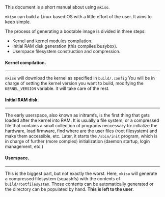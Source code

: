 This document is a short manual about using `mkiso`.

`mkiso` can build a Linux based OS with a little
effort of the user. It aims to keep simple.

The process of generating a bootable image is divided
in three steps:

- Kernel and kernel modules compilation.
- Initial RAM disk generation (this compiles busybox).
- Userspace filesystem construction and compression.

#### Kernel compilation.

---

`mkiso` will download the kernel as specified in `build/.config`
You will be in charge of setting the kernel version you
want to build, modifying the `KERNEL_VERSION` variable.
It will take care of the rest.

#### Initial RAM disk.

---

The early userspace, also known as initramfs, is the
first thing that gets loaded after the kernel into
RAM. It is usually a file system, or a compressed
file that contains a small collection of programs
neccessary to: initialize the hardware, load firmware,
find where are the user files (root filesystem) and
make them accessible, etc. Later, it starts the `/sbin/init`
program, which is in charge of further (more complex)
initialization (daemon startup, login management, etc.)

#### Userspace.

---

This is the biggest part, but not exactly the worst.
Here, `mkiso` will generate a compressed filesystem
(squashfs) with the contents of `build/rootfilesystem`.
Those contents can be automatically generated or the
directory can be populated by hand. **This is left to
the user**.
